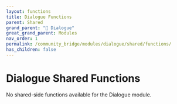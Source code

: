 ```yaml
---
layout: functions
title: Dialogue Functions
parent: Shared
grand_parent: "💬 Dialogue"
great_grand_parent: Modules
nav_order: 1
permalink: /community_bridge/modules/dialogue/shared/functions/
has_children: false
---
```


# Dialogue Shared Functions
No shared-side functions available for the Dialogue module.
